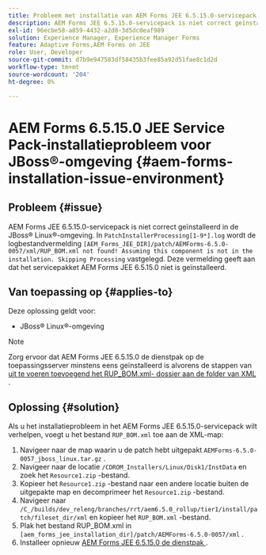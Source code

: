 ```yaml
---
title: Probleem met installatie van AEM Forms JEE 6.5.15.0-servicepack in JBoss® Linux®-omgeving
description: AEM Forms JEE 6.5.15.0-servicepack is niet correct geïnstalleerd in de JBoss® Linux®-omgeving. Eventuele patchwijzigingen worden niet toegepast op de toepassingsserver. Voeg het bestand RUP_BOM.xml toe aan de XML-map.
exl-id: 96ecbe58-a859-4432-a2d8-3d5dc0eaf989
solution: Experience Manager, Experience Manager Forms
feature: Adaptive Forms,AEM Forms on JEE
role: User, Developer
source-git-commit: d7b9e947503df58435b3fee85a92d51fae8c1d2d
workflow-type: tm+mt
source-wordcount: '204'
ht-degree: 0%

---
```


# AEM Forms 6.5.15.0 JEE Service Pack-installatieprobleem voor JBoss®-omgeving {#aem-forms-installation-issue-environment}

## Probleem {#issue}

AEM Forms JEE 6.5.15.0-servicepack is niet correct geïnstalleerd in de JBoss® Linux®-omgeving. In `PatchInstallerProcessing[1-9*].log` wordt de logbestandvermelding `[AEM_Forms_JEE_DIR]/patch/AEMForms-6.5.0-0057/xml/RUP_BOM.xml not found! Assuming this component is not in the installation. Skipping Processing` vastgelegd. Deze vermelding geeft aan dat het servicepakket AEM Forms JEE 6.5.15.0 niet is geïnstalleerd.

## Van toepassing op {#applies-to}

Deze oplossing geldt voor:
* JBoss® Linux®-omgeving

>[!NOTE]
>
> Zorg ervoor dat AEM Forms JEE 6.5.15.0 de dienstpak op de toepassingsserver minstens eens geïnstalleerd is alvorens de stappen van [ uit te voeren toevoegend het RUP_BOM.xml- dossier aan de folder van XML ](#solution-solution).

## Oplossing {#solution}

Als u het installatieprobleem in het AEM Forms JEE 6.5.15.0-servicepack wilt verhelpen, voegt u het bestand `RUP_BOM.xml` toe aan de XML-map:
1. Navigeer naar de map waarin u de patch hebt uitgepakt `AEMForms-6.5.0-0057_jboss_linux.tar.gz` .
1. Navigeer naar de locatie `/CDROM_Installers/Linux/Disk1/InstData` en zoek het `Resource1.zip` -bestand.
1. Kopieer het `Resource1.zip` -bestand naar een andere locatie buiten de uitgepakte map en decomprimeer het `Resource1.zip` -bestand.
1. Navigeer naar `/C_/builds/dev_releng/branches/rrt/aem6.5.0_rollup/tier1/install/patch/fileset_dir/xml` en kopieer het `RUP_BOM.xml` -bestand.
1. Plak het bestand RUP_BOM.xml in `[aem_forms_jee_installation_dir]/patch/AEMForms-6.5.0-0057/xml` .
1. Installeer opnieuw [ AEM Forms JEE 6.5.15.0 de dienstpak ](https://experienceleague.adobe.com/docs/experience-manager-release-information/aem-release-updates/forms-updates/aem-forms-releases.html?lang=nl-NL).
